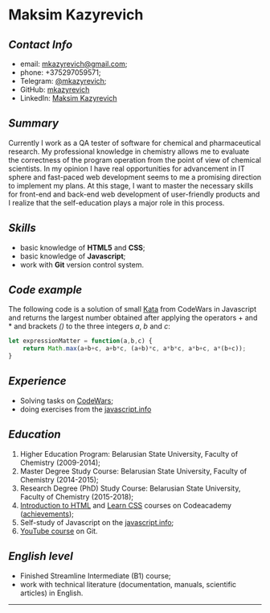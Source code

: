 # Maksim Kazyrevich

## *Contact Info*

* email: mkazyrevich@gmail.com;
* phone: +375297059571;
* Telegram: [@mkazyrevich](https://t.me/mkazyrevich);
* GitHub: [mkazyrevich](https://github.com/mkazyrevich)
* LinkedIn: [Maksim Kazyrevich](https://www.linkedin.com/in/maksim-kazyrevich-53aa47167/)

## *Summary*

Currently I work as a QA tester of software for chemical and pharmaceutical research. My professional knowledge in chemistry allows me to evaluate the correctness of the program operation from the point of view of chemical scientists. In my opinion I have real opportunities for advancement in IT sphere and fast-paced web development seems to me a promising direction to implement my plans.  At this stage, I want to master the necessary skills for front-end and back-end web development of user-friendly products and I realize that the self-education plays a major role in this process.

## *Skills*
* basic knowledge of **HTML5** and **CSS**;
* basic knowledge of **Javascript**;
* work with **Git** version control system.

## *Code example*
The following code is a solution of small [Kata](https://www.codewars.com/kata/5ae62fcf252e66d44d00008e) from CodeWars in Javascript and returns the largest number obtained after applying the operators + and * and brackets *()* to the three integers *a*, *b* and *c*:
```javascript
let expressionMatter = function(a,b,c) {
    return Math.max(a+b+c, a+b*c, (a+b)*c, a*b*c, a*b+c, a*(b+c));
}
```

## *Experience*

* Solving tasks on [CodeWars](https://www.codewars.com/users/mkazyrevich/completed);
* doing exercises from the [javascript.info](https://javascript.info/)

## *Education*

1. Higher Education Program: Belarusian State University, Faculty of Chemistry (2009-2014);
2. Master Degree Study Course: Belarusian State University, Faculty of Chemistry (2014-2015);
3. Research Degree (PhD) Study Course: Belarusian State University, Faculty of Chemistry (2015-2018); 
4. [Introduction to HTML](https://www.codecademy.com/learn/learn-html) and [Learn CSS](https://www.codecademy.com/learn/learn-css) courses on Codeacademy ([achievements](https://www.codecademy.com/profiles/MKazyrevich));
5. Self-study of Javascript on the [javascript.info](https://javascript.info/);
6. [YouTube course](https://www.youtube.com/watch?v=en6gms6e54Q&list=PLIU76b8Cjem5B3sufBJ_KFTpKkMEvaTQR) on Git.

## *English level*

* Finished Streamline Intermediate (B1) course;
* work with technical literature (documentation, manuals, scientific articles) in English. 
***
